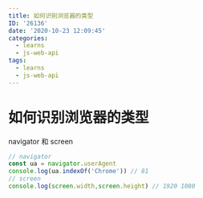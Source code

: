```yaml
---
title: 如何识别浏览器的类型
ID: '26136'
date: '2020-10-23 12:09:45'
categories:
  - learns
  - js-web-api
tags:
  - learns
  - js-web-api
---
```


# 如何识别浏览器的类型

navigator 和 screen

``` js 
// navigator
const ua = navigator.userAgent
console.log(ua.indexOf('Chrome')) // 81
// screen
console.log(screen.width,screen.height) // 1920 1080
```
 
 
 
 

